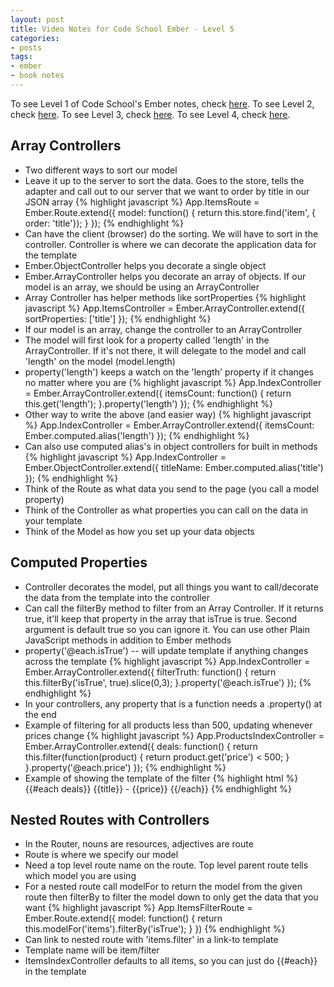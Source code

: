 ```yaml
---
layout: post
title: Video Notes for Code School Ember - Level 5
categories:
- posts
tags:
- ember
- book notes
---
```


To see Level 1 of Code School's Ember notes, check [here](http://landonmarder.com/posts/2014/05/23/code-school-ember-level-1.html).
To see Level 2, check [here](http://landonmarder.com/posts/2014/06/27/code-school-ember-level-2.html).
To see Level 3, check [here](http://landonmarder.com/posts/2014/06/28/code-school-ember-level-3.html).
To see Level 4, check [here](http://landonmarder.com/posts/2014/06/29/code-school-ember-level-4.html).

Array Controllers
---
- Two different ways to sort our model
- Leave it up to the server to sort the data. Goes to the store, tells the adapter and call
out to our server that we want to order by title in our JSON array
{% highlight javascript %}
App.ItemsRoute = Ember.Route.extend({
    model: function() {
      return this.store.find('item', { order: 'title'});
    }
});
{% endhighlight %}
- Can have the client (browser) do the sorting. We will have to sort in the controller.
Controller is where we can decorate the application data for the template
- Ember.ObjectController helps you decorate a single object
- Ember.ArrayController helps you decorate an array of objects. If our model is an array,
we should be using an ArrayController
- Array Controller has helper methods like sortProperties
{% highlight javascript %}
App.ItemsController = Ember.ArrayController.extend({
    sortProperties: ['title']
});
{% endhighlight %}
- If our model is an array, change the controller to an ArrayController
- The model will first look for a property called 'length' in the ArrayController.
If it's not there, it will delegate to the model and call 'length' on the model (model.length)
- property('length') keeps a watch on the 'length' property if it changes no matter where you are
{% highlight javascript %}
App.IndexController = Ember.ArrayController.extend({
  itemsCount: function() {
    return this.get('length');
  }.property('length')
});
{% endhighlight %}
- Other way to write the above (and easier way)
{% highlight javascript %}
App.IndexController = Ember.ArrayController.extend({
  itemsCount: Ember.computed.alias('length')
});
{% endhighlight %}
- Can also use computed alias's in object controllers for built in methods
{% highlight javascript %}
App.IndexController = Ember.ObjectController.extend({
  titleName: Ember.computed.alias('title')
});
{% endhighlight %}
- Think of the Route as what data you send to the page (you call a model property)
- Think of the Controller as what properties you can call on the data in your template
- Think of the Model as how you set up your data objects

Computed Properties
---
- Controller decorates the model, put all things you want to call/decorate the data from
the template into the controller
- Can call the filterBy method to filter from an Array Controller. If it returns true,
it'll keep that property in the array that isTrue is true. Second argument is default
true so you can ignore it. You can use other Plain JavaScript methods in addition to
Ember methods
- property('@each.isTrue') -- will update template if anything changes across the template
{% highlight javascript %}
App.IndexController = Ember.ArrayController.extend({
  filterTruth: function() {
    return this.filterBy('isTrue', true).slice(0,3);
  }.property('@each.isTrue')
});
{% endhighlight %}
- In your controllers, any property that is a function needs a .property() at the end
- Example of filtering for all products less than 500, updating whenever prices change
{% highlight javascript %}
App.ProductsIndexController = Ember.ArrayController.extend({
  deals: function() {
    return this.filter(function(product) {
    	return product.get('price') < 500;
    }
  }.property('@each.price')
});
{% endhighlight %}
- Example of showing the template of the filter
{% highlight html %}
{{#each deals}}
  {{title}} - {{price}}
{{/each}}
{% endhighlight %}


Nested Routes with Controllers
---
- In the Router, nouns are resources, adjectives are route
- Route is where we specify our model
- Need a top level route name on the route. Top level parent route tells which model
you are using
- For a nested route call modelFor to return the model from the given route then
filterBy to filter the model down to only get the data that you want
{% highlight javascript %}
App.ItemsFilterRoute = Ember.Route.extend({
  model: function() {
    return this.modelFor('items').filterBy('isTrue');
  }
})
{% endhighlight %}
- Can link to nested route with 'items.filter' in a link-to template
- Template name will be item/filter
- ItemsIndexController defaults to all items, so you can just do {{#each}} in the template
